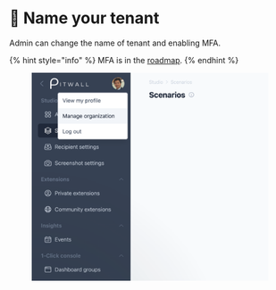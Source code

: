 # 📛 Name your tenant

Admin can change the name of tenant and enabling MFA.

{% hint style="info" %}
MFA is in the [roadmap](../../overview/roadmap.md).
{% endhint %}

<figure><img src="../../.gitbook/assets/image (1) (1).png" alt=""><figcaption></figcaption></figure>
